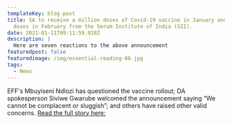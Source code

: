 ```yaml
---
templateKey: blog-post
title: SA to receive a million doses of Covid-19 vaccine in January and 500,000
  doses in February from the Serum Institute of India (SII).
date: 2021-01-11T09:11:59.918Z
description: |
  Here are seven reactions to the above announcement
featuredpost: false
featuredimage: /img/essential-reading-06.jpg
tags:
  - News
---
```

EFF's Mbuyiseni Ndlozi has questioned the vaccine rollout; DA spokesperson Siviwe Gwarube welcomed the announcement saying “We cannot be complacent or sluggish”; and others have raised other valid concerns. [Read the full story here:](https://www.timeslive.co.za/politics/2021-01-08-now-the-vaccine-looting-begins--seven-reactions-to-sas-one-million-vaccines-announcement/)